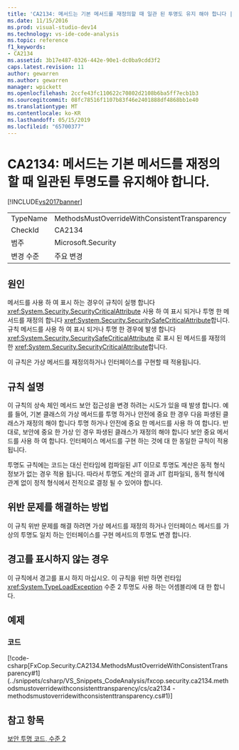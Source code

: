 ```yaml
---
title: 'CA2134: 메서드는 기본 메서드를 재정의할 때 일관 된 투명도 유지 해야 합니다 | Microsoft Docs'
ms.date: 11/15/2016
ms.prod: visual-studio-dev14
ms.technology: vs-ide-code-analysis
ms.topic: reference
f1_keywords:
- CA2134
ms.assetid: 3b17e487-0326-442e-90e1-dc0ba9cdd3f2
caps.latest.revision: 11
author: gewarren
ms.author: gewarren
manager: wpickett
ms.openlocfilehash: 2ccfe43fc110622c70802d2108b6ba5ff7ecb1b3
ms.sourcegitcommit: 08fc78516f1107b83f46e2401888df4868bb1e40
ms.translationtype: MT
ms.contentlocale: ko-KR
ms.lasthandoff: 05/15/2019
ms.locfileid: "65700377"
---
```

# <a name="ca2134-methods-must-keep-consistent-transparency-when-overriding-base-methods"></a>CA2134: 메서드는 기본 메서드를 재정의할 때 일관된 투명도를 유지해야 합니다.
[!INCLUDE[vs2017banner](../includes/vs2017banner.md)]

|||
|-|-|
|TypeName|MethodsMustOverrideWithConsistentTransparency|
|CheckId|CA2134|
|범주|Microsoft.Security|
|변경 수준|주요 변경|

## <a name="cause"></a>원인
 메서드를 사용 하 여 표시 하는 경우이 규칙이 실행 합니다 <xref:System.Security.SecurityCriticalAttribute> 사용 하 여 표시 되거나 투명 한 메서드를 재정의 합니다 <xref:System.Security.SecuritySafeCriticalAttribute>합니다. 규칙 메서드를 사용 하 여 표시 되거나 투명 한 경우에 발생 합니다 <xref:System.Security.SecuritySafeCriticalAttribute> 로 표시 된 메서드를 재정의 한 <xref:System.Security.SecurityCriticalAttribute>합니다.

 이 규칙은 가상 메서드를 재정의하거나 인터페이스를 구현할 때 적용됩니다.

## <a name="rule-description"></a>규칙 설명
 이 규칙의 상속 체인 메서드 보안 접근성을 변경 하려는 시도가 있을 때 발생 합니다. 예를 들어, 기본 클래스의 가상 메서드를 투명 하거나 안전에 중요 한 경우 다음 파생된 클래스가 재정의 해야 합니다 투명 하거나 안전에 중요 한 메서드를 사용 하 여 합니다. 반대로, 보안에 중요 한 가상 인 경우 파생된 클래스가 재정의 해야 합니다 보안 중요 메서드를 사용 하 여 합니다. 인터페이스 메서드를 구현 하는 것에 대 한 동일한 규칙이 적용 됩니다.

 투명도 규칙에는 코드는 대신 런타임에 컴파일된 JIT 이므로 투명도 계산은 동적 형식 정보가 없는 경우 적용 됩니다. 따라서 투명도 계산의 결과 JIT 컴파일되, 동적 형식에 관계 없이 정적 형식에서 전적으로 결정 될 수 있어야 합니다.

## <a name="how-to-fix-violations"></a>위반 문제를 해결하는 방법
 이 규칙 위반 문제를 해결 하려면 가상 메서드를 재정의 하거나 인터페이스 메서드를 가상의 투명도 일치 하는 인터페이스를 구현 메서드의 투명도 변경 합니다.

## <a name="when-to-suppress-warnings"></a>경고를 표시하지 않는 경우
 이 규칙에서 경고를 표시 하지 마십시오. 이 규칙을 위반 하면 런타임 <xref:System.TypeLoadException> 수준 2 투명도 사용 하는 어셈블리에 대 한 합니다.

## <a name="examples"></a>예제

### <a name="code"></a>코드
 [!code-csharp[FxCop.Security.CA2134.MethodsMustOverrideWithConsistentTransparency#1](../snippets/csharp/VS_Snippets_CodeAnalysis/fxcop.security.ca2134.methodsmustoverridewithconsistenttransparency/cs/ca2134 - methodsmustoverridewithconsistenttransparency.cs#1)]

## <a name="see-also"></a>참고 항목
 [보안 투명 코드, 수준 2](https://msdn.microsoft.com/library/4d05610a-0da6-4f08-acea-d54c9d6143c0)
